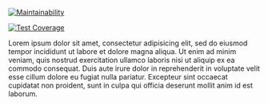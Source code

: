 [![Maintainability](https://api.codeclimate.com/v1/badges/0585d8a5d72ace6c308c/maintainability)](https://codeclimate.com/github/enJames/BEConnect/maintainability)

[![Test Coverage](https://api.codeclimate.com/v1/badges/0585d8a5d72ace6c308c/test_coverage)](https://codeclimate.com/github/enJames/BEConnect/test_coverage)

Lorem ipsum dolor sit amet, consectetur adipisicing elit, sed do eiusmod tempor incididunt ut labore et dolore magna aliqua. Ut enim ad minim veniam, quis nostrud exercitation ullamco laboris nisi ut aliquip ex ea commodo consequat. Duis aute irure dolor in reprehenderit in voluptate velit esse cillum dolore eu fugiat nulla pariatur. Excepteur sint occaecat cupidatat non proident, sunt in culpa qui officia deserunt mollit anim id est laborum.

